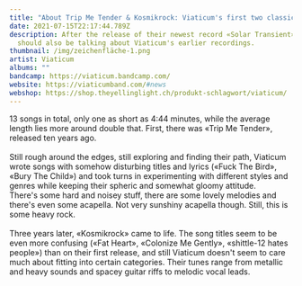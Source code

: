 ```yaml
---
title: "About Trip Me Tender & Kosmikrock: Viaticum's first two classics"
date: 2021-07-15T22:17:44.789Z
description: After the release of their newest record «Solar Transient», we
  should also be talking about Viaticum's earlier recordings.
thumbnail: /img/zeichenfläche-1.png
artist: Viaticum
albums: ""
bandcamp: https://viaticum.bandcamp.com/
website: https://viaticumband.com/#news
webshop: https://shop.theyellinglight.ch/produkt-schlagwort/viaticum/
---
```

13 songs in total, only one as short as 4:44 minutes, while the average length lies more around double that. First, there was «Trip Me Tender», released ten years ago. \
\
Still rough around the edges, still exploring and finding their path, Viaticum wrote songs with somehow disturbing titles and lyrics («Fuck The Bird», «Bury The Child») and took turns in experimenting with different styles and genres while keeping their spheric and somewhat gloomy attitude. \
There's some hard and noisey stuff, there are some lovely melodies and there's even some acapella. Not very sunshiny acapella though. Still, this is some heavy rock. \
\
Three years later, «Kosmikrock» came to life. The song titles seem to be even more confusing («Fat Heart», «Colonize Me Gently», «shittle-12 hates people») than on their first release, and still Viaticum doesn't seem to care much about fitting into certain categories. Their tunes range from metallic and heavy sounds and spacey guitar riffs to melodic vocal leads.